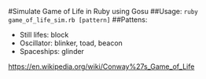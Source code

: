 #Simulate Game of Life in Ruby using Gosu
##Usage:
`ruby game_of_life_sim.rb [pattern]`
##Pattens:
- Still lifes: block
- Oscillator: blinker, toad, beacon
- Spaceships: glinder

https://en.wikipedia.org/wiki/Conway%27s_Game_of_Life
